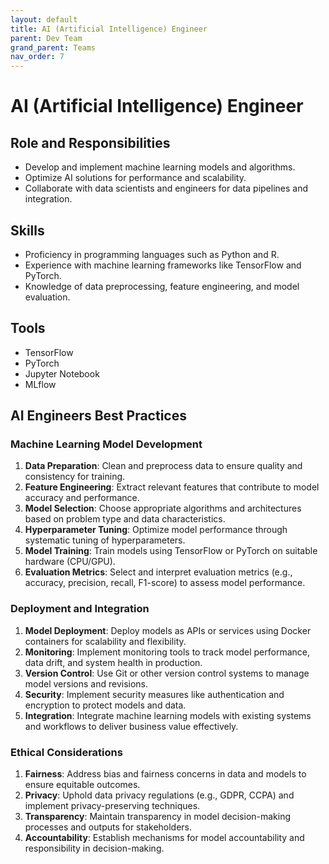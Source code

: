 ```yaml
---
layout: default
title: AI (Artificial Intelligence) Engineer
parent: Dev Team
grand_parent: Teams
nav_order: 7
---
```


# AI (Artificial Intelligence) Engineer

## Role and Responsibilities

- Develop and implement machine learning models and algorithms.
- Optimize AI solutions for performance and scalability.
- Collaborate with data scientists and engineers for data pipelines and integration.

## Skills

- Proficiency in programming languages such as Python and R.
- Experience with machine learning frameworks like TensorFlow and PyTorch.
- Knowledge of data preprocessing, feature engineering, and model evaluation.

## Tools

- TensorFlow
- PyTorch
- Jupyter Notebook
- MLflow

## AI Engineers Best Practices

### Machine Learning Model Development

1. **Data Preparation**: Clean and preprocess data to ensure quality and consistency for training.
2. **Feature Engineering**: Extract relevant features that contribute to model accuracy and performance.
3. **Model Selection**: Choose appropriate algorithms and architectures based on problem type and data characteristics.
4. **Hyperparameter Tuning**: Optimize model performance through systematic tuning of hyperparameters.
5. **Model Training**: Train models using TensorFlow or PyTorch on suitable hardware (CPU/GPU).
6. **Evaluation Metrics**: Select and interpret evaluation metrics (e.g., accuracy, precision, recall, F1-score) to assess model performance.

### Deployment and Integration

1. **Model Deployment**: Deploy models as APIs or services using Docker containers for scalability and flexibility.
2. **Monitoring**: Implement monitoring tools to track model performance, data drift, and system health in production.
3. **Version Control**: Use Git or other version control systems to manage model versions and revisions.
4. **Security**: Implement security measures like authentication and encryption to protect models and data.
5. **Integration**: Integrate machine learning models with existing systems and workflows to deliver business value effectively.

### Ethical Considerations

1. **Fairness**: Address bias and fairness concerns in data and models to ensure equitable outcomes.
2. **Privacy**: Uphold data privacy regulations (e.g., GDPR, CCPA) and implement privacy-preserving techniques.
3. **Transparency**: Maintain transparency in model decision-making processes and outputs for stakeholders.
4. **Accountability**: Establish mechanisms for model accountability and responsibility in decision-making.
